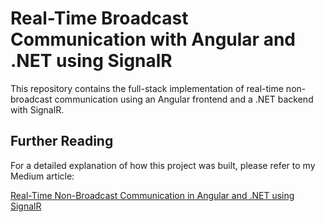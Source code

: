 # Real-Time Broadcast Communication with Angular and .NET using SignalR
This repository contains the full-stack implementation of real-time non-broadcast communication using an Angular frontend and a .NET backend with SignalR.

## Further Reading
For a detailed explanation of how this project was built, please refer to my Medium article:

[Real-Time Non-Broadcast Communication in Angular and .NET using SignalR](https://medium.com/@manojtharindu11/real-time-broadcast-communication-in-angular-and-net-using-signalr-5174b9119e4d)
